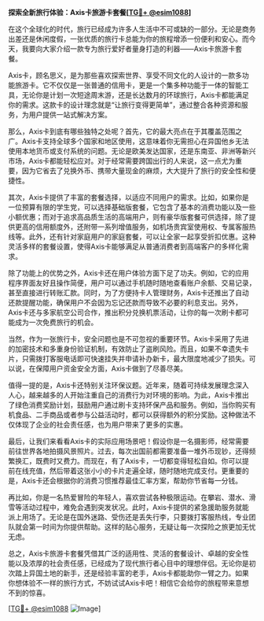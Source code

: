 **探索全新旅行体验：Axis卡旅游卡套餐[[TG💪+ @esim1088](https://t.me/s/esim1088)]**

在这个全球化的时代，旅行已经成为许多人生活中不可或缺的一部分。无论是商务出差还是休闲度假，一张优质的旅行卡总能为你的旅程增添一份便利和安心。而今天，我要向大家介绍一款专为旅行爱好者量身打造的利器——Axis卡旅游卡套餐。

Axis卡，顾名思义，是为那些喜欢探索世界、享受不同文化的人设计的一款多功能旅游卡。它不仅仅是一张普通的信用卡，更是一个集多种功能于一体的智能工具，无论你是计划一次短途周末游，还是长达数月的环球旅行，Axis卡都能满足你的需求。这款卡的设计理念就是“让旅行变得更简单”，通过整合各种资源和服务，为用户提供一站式解决方案。

那么，Axis卡到底有哪些独特之处呢？首先，它的最大亮点在于其覆盖范围之广。Axis卡支持全球多个国家和地区使用，这意味着你无需担心在异国他乡无法使用本地货币或支付系统的问题。无论是欧美发达国家，还是东南亚、非洲等新兴市场，Axis卡都能轻松应对。对于经常需要跨国出行的人来说，这一点尤为重要，因为它省去了兑换外币、携带大量现金的麻烦，大大提升了旅行的安全性和便捷性。

其次，Axis卡提供了丰富的套餐选择，以适应不同用户的需求。比如，如果你是一位预算有限的学生党，可以选择基础版套餐，它包含了基本的消费功能以及一些小额优惠；而对于追求高品质生活的高端用户，则有豪华版套餐可供选择，除了提供更高的信用额度外，还附带一系列增值服务，如机场贵宾室使用权、专属客服热线等。此外，还有针对家庭用户的家庭套餐，可以让全家一起享受折扣优惠。这种灵活多样的套餐设置，使得Axis卡能够满足从普通消费者到高端客户的多样化需求。

除了功能上的优势之外，Axis卡还在用户体验方面下足了功夫。例如，它的应用程序界面友好且操作简便，用户可以通过手机随时随地查看账户余额、交易记录，甚至直接进行转账汇款。同时，为了方便持卡人管理财务，Axis卡还推出了自动还款提醒功能，确保用户不会因为忘记还款而导致不必要的利息支出。另外，Axis卡还与多家航空公司合作，推出积分兑换机票活动，让你的每一次刷卡都可能成为一次免费旅行的机会。

当然，作为一张旅行卡，安全问题也是不可忽视的重要环节。Axis卡采用了先进的加密技术和多重身份验证机制，有效防止了盗刷风险。而且，如果不幸遗失卡片，只需拨打客服电话即可快速挂失并申请补办新卡，最大限度地减少了损失。可以说，在保障用户资金安全方面，Axis卡做到了尽善尽美。

值得一提的是，Axis卡还特别关注环保议题。近年来，随着可持续发展理念深入人心，越来越多的人开始注重自己的消费行为对环境的影响。为此，Axis卡推出了绿色消费奖励计划，鼓励用户通过刷卡支持环保产品和服务。例如，当你购买有机食品、二手商品或者参与公益活动时，都可以获得额外的积分奖励。这种做法不仅体现了企业的社会责任感，也为用户带来了更多的实惠。

最后，让我们来看看Axis卡的实际应用场景吧！假设你是一名摄影师，经常需要前往世界各地拍摄风景照片。过去，每次出国前都需要准备一堆外币现钞，还得频繁换汇，既费时又费力。而现在，有了Axis卡，一切都变得轻松自如。你可以提前在线充值，然后带着这张小小的卡片走遍全球，随时随地完成支付。更重要的是，Axis卡还会根据你的消费习惯推荐最佳汇率方案，帮助你节省每一分钱。

再比如，你是一名热爱冒险的年轻人，喜欢尝试各种极限运动。在攀岩、潜水、滑雪等活动过程中，难免会遇到突发状况。此时，Axis卡提供的紧急援助服务就能派上用场了。无论是在国外迷路、受伤还是丢失行李，只要拨打客服热线，专业团队就会第一时间为你提供帮助。这样的贴心服务，无疑让每一次探险之旅更加无忧无虑。

总之，Axis卡旅游卡套餐凭借其广泛的适用性、灵活的套餐设计、卓越的安全性能以及浓厚的社会责任感，已经成为了现代旅行者心目中的理想伴侣。无论你是初次踏上异国土地的新手，还是经验丰富的老手，Axis卡都能助你一臂之力。如果你想体验不一样的旅行方式，不妨试试Axis卡吧！相信它会给你的旅程带来意想不到的惊喜。

[[TG💪+ @esim1088](https://t.me/s/esim1088) ![Image](https://i.postimg.cc/4NQfJmqS/Snipaste-2025-05-13-00-14-12.png)]